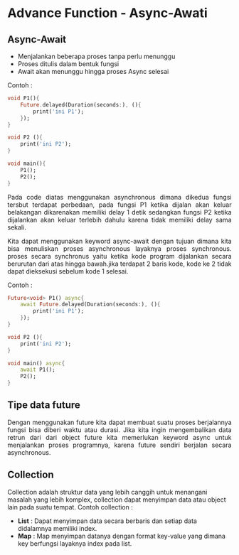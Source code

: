 # Advance Function - Async-Awati

## Async-Await

- Menjalankan beberapa proses tanpa perlu menunggu
- Proses ditulis dalam bentuk fungsi
- Await akan menunggu hingga proses Async selesai

Contoh :

```dart
void P1(){
    Future.delayed(Duration(seconds:), (){
        print('ini P1');
    });
}

void P2 (){
    print('ini P2');
}

void main(){
    P1();
    P2();
}
```

<p align="justify">Pada code diatas menggunakan asynchronous dimana dikedua fungsi tersbut terdapat perbedaan, pada fungsi P1 ketika dijalan akan keluar belakangan dikarenakan memiliki delay 1 detik sedangkan fungsi P2 ketika dijalankan akan keluar terlebih dahulu karena tidak memiliki delay sama sekali.</p>

<p align= "justify">Kita dapat menggunakan keyword async-await dengan tujuan dimana kita bisa menuliskan proses asynchronous layaknya proses synchronous. proses secara synchronus yaitu ketika kode program dijalankan secara berurutan dari atas hingga bawah.jika terdapat 2 baris kode, kode ke 2 tidak dapat dieksekusi sebelum kode 1 selesai. </p>

Contoh :

```dart
Future<void> P1() async{
    await Future.delayed(Duration(seconds:), (){
        print('ini P1');
    });
}

void P2 (){
    print('ini P2');
}

void main() async{
    await P1();
    P2();
}
```

## Tipe data future

 <p align="justify">Dengan menggunakan future kita dapat membuat suatu proses berjalannya fungsi bisa diberi waktu atau durasi. Jika kita ingin mengembalikan data retrun dari dari object future kita memerlukan keyword async untuk menjalankan proses programnya, karena future sendiri berjalan secara asynchronous.</p>

## Collection

Collection adalah struktur data yang lebih canggih untuk menangani masalah yang lebih komplex, collection dapat menyimpan data atau object lain pada suatu tempat. Contoh collection :

- <strong>List</strong> : Dapat menyimpan data secara berbaris dan setiap data didalamnya memiliki index.
- <strong>Map</strong> : Map menyimpan datanya dengan format key-value yang dimana key berfungsi layaknya index pada list.
